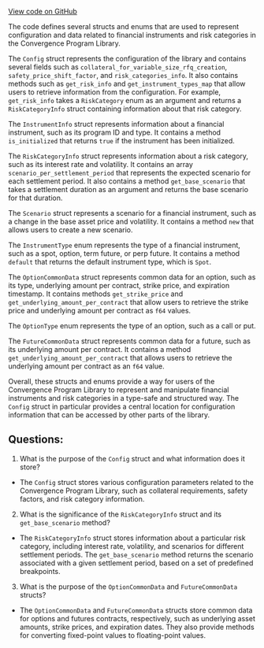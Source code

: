 [View code on GitHub](https://github.com/convergence-rfq/convergence-program-library/risk-engine/program/src/state.rs)

The code defines several structs and enums that are used to represent configuration and data related to financial instruments and risk categories in the Convergence Program Library. 

The `Config` struct represents the configuration of the library and contains several fields such as `collateral_for_variable_size_rfq_creation`, `safety_price_shift_factor`, and `risk_categories_info`. It also contains methods such as `get_risk_info` and `get_instrument_types_map` that allow users to retrieve information from the configuration. For example, `get_risk_info` takes a `RiskCategory` enum as an argument and returns a `RiskCategoryInfo` struct containing information about that risk category.

The `InstrumentInfo` struct represents information about a financial instrument, such as its program ID and type. It contains a method `is_initialized` that returns `true` if the instrument has been initialized.

The `RiskCategoryInfo` struct represents information about a risk category, such as its interest rate and volatility. It contains an array `scenario_per_settlement_period` that represents the expected scenario for each settlement period. It also contains a method `get_base_scenario` that takes a settlement duration as an argument and returns the base scenario for that duration.

The `Scenario` struct represents a scenario for a financial instrument, such as a change in the base asset price and volatility. It contains a method `new` that allows users to create a new scenario.

The `InstrumentType` enum represents the type of a financial instrument, such as a spot, option, term future, or perp future. It contains a method `default` that returns the default instrument type, which is `Spot`.

The `OptionCommonData` struct represents common data for an option, such as its type, underlying amount per contract, strike price, and expiration timestamp. It contains methods `get_strike_price` and `get_underlying_amount_per_contract` that allow users to retrieve the strike price and underlying amount per contract as `f64` values.

The `OptionType` enum represents the type of an option, such as a call or put.

The `FutureCommonData` struct represents common data for a future, such as its underlying amount per contract. It contains a method `get_underlying_amount_per_contract` that allows users to retrieve the underlying amount per contract as an `f64` value.

Overall, these structs and enums provide a way for users of the Convergence Program Library to represent and manipulate financial instruments and risk categories in a type-safe and structured way. The `Config` struct in particular provides a central location for configuration information that can be accessed by other parts of the library.
## Questions: 
 1. What is the purpose of the `Config` struct and what information does it store?
- The `Config` struct stores various configuration parameters related to the Convergence Program Library, such as collateral requirements, safety factors, and risk category information.

2. What is the significance of the `RiskCategoryInfo` struct and its `get_base_scenario` method?
- The `RiskCategoryInfo` struct stores information about a particular risk category, including interest rate, volatility, and scenarios for different settlement periods. The `get_base_scenario` method returns the scenario associated with a given settlement period, based on a set of predefined breakpoints.

3. What is the purpose of the `OptionCommonData` and `FutureCommonData` structs?
- The `OptionCommonData` and `FutureCommonData` structs store common data for options and futures contracts, respectively, such as underlying asset amounts, strike prices, and expiration dates. They also provide methods for converting fixed-point values to floating-point values.